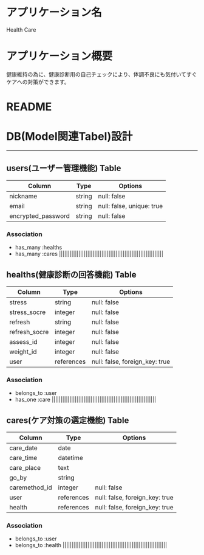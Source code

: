 # アプリケーション名
Health Care

# アプリケーション概要
健康維持の為に、健康診断用の自己チェックにより、体調不良にも気付いてすぐケアへの対策ができます。

# README

# DB(Model関連Tabel)設計

----------------------------------------------------------

## users(ユーザー管理機能) Table

| Column             | Type     | Options                   |
| ------------------ | -------- | ------------------------- |
| nickname           | string   | null: false             	|
| email              | string   | null: false, unique: true	|
| encrypted_password | string   | null: false               |


### Association
- has_many :healths
- has_many :cares
|||||||||||||||||||||||||||||||||||||||||||||||||||||||||||


## healths(健康診断の回答機能) Table

| Column        | Type       | Options                        |
| ------------- | ---------- | ------------------------------ |
| stress        | string     | null: false                    |
| stress_socre  | integer    | null: false                    |
| refresh       | string     | null: false                    |
| refresh_socre | integer    | null: false                    |
| assess_id     | integer    | null: false                    |
| weight_id     | integer    | null: false                    |
| user          | references | null: false, foreign_key: true |
<!-- ・ストレス要因
必須の合計点数(stress_score)も必須カラムとの前提です。
各ストレス要因の点数は計8変数(hardwork,hardpersons,painfullife,expense,duty,tired,neglect,nervous)使用されます。 -->
<!-- ・リフレッシュ習慣
必須の合計点数(refresh_score)も必須カラムとの前提です。
各リフレッシュ習慣の点数は計8変数(goodjob,matchpersons,happylife,income,hobby,energy,support,safely)使用されます。 -->
### Association
- belongs_to :user
- has_one :care
|||||||||||||||||||||||||||||||||||||||||||||||||||||||||||


## cares(ケア対策の選定機能) Table
| Column        | Type       | Options                        |
| ------------- | ---------- | ------------------------------ |
| care_date     | date       |                                |
| care_time     | datetime   |                                |
| care_place    | text       |                                |
| go_by         | string     |                                |
| caremethod_id | integer    | null: false                    |
| user          | references | null: false, foreign_key: true |
| health        | references | null: false, foreign_key: true |
<!-- ケア対策は基本ストレスとリフレッシュの合計点数を元に提案されますが、1対策では1人健康1診断の回答によって指定できるものとします。 -->

### Association
- belongs_to :user 
- belongs_to :health
|||||||||||||||||||||||||||||||||||||||||||||||||||||||||||
